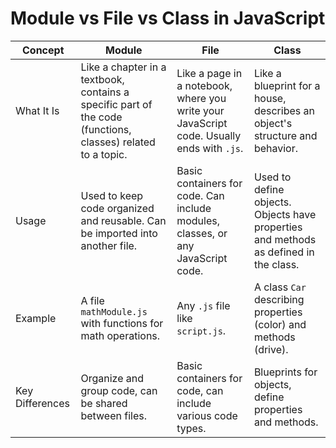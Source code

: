 
# Module vs File vs Class in JavaScript

| Concept | Module                                  | File                                     | Class                                     |
|---------|-----------------------------------------|------------------------------------------|-------------------------------------------|
| What It Is | Like a chapter in a textbook, contains a specific part of the code (functions, classes) related to a topic. | Like a page in a notebook, where you write your JavaScript code. Usually ends with `.js`. | Like a blueprint for a house, describes an object's structure and behavior. |
| Usage   | Used to keep code organized and reusable. Can be imported into another file. | Basic containers for code. Can include modules, classes, or any JavaScript code. | Used to define objects. Objects have properties and methods as defined in the class. |
| Example | A file `mathModule.js` with functions for math operations. | Any `.js` file like `script.js`. | A class `Car` describing properties (color) and methods (drive). |
| Key Differences | Organize and group code, can be shared between files. | Basic containers for code, can include various code types. | Blueprints for objects, define properties and methods. |

